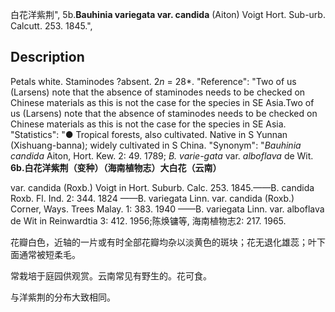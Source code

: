 白花洋紫荆",
5b.**Bauhinia variegata var. candida** (Aiton) Voigt Hort. Sub-urb. Calcutt. 253. 1845.",

## Description
Petals white. Staminodes ?absent. 2*n* = 28*.
  "Reference": "Two of us (Larsens) note that the absence of staminodes needs to be checked on Chinese materials as this is not the case for the species in SE Asia.Two of us (Larsens) note that the absence of staminodes needs to be checked on Chinese materials as this is not the case for the species in SE Asia.
  "Statistics": "● Tropical forests, also cultivated. Native in S Yunnan (Xishuang-banna); widely cultivated in S China.
  "Synonym": "*Bauhinia candida* Aiton, Hort. Kew. 2: 49. 1789; *B. varie-gata* var. *alboflava* de Wit.
**6b.白花洋紫荆（变种）（海南植物志）大白花（云南）**

var. candida (Roxb.) Voigt in Hort. Suburb. Calc. 253. 1845.——B. candida Roxb. Fl. Ind. 2: 344. 1824 ——B. variegata Linn. var. candida (Roxb.) Corner, Ways. Trees Malay. 1: 383. 1940 ——B. variegata Linn. var. alboflava de Wit in Reinwardtia 3: 412. 1956;陈焕镛等, 海南植物志2: 217. 1965.

花瓣白色，近轴的一片或有时全部花瓣均杂以淡黄色的斑块；花无退化雄蕊；叶下面通常被短柔毛。

常栽培于庭园供观赏。云南常见有野生的。花可食。

与洋紫荆的分布大致相同。
